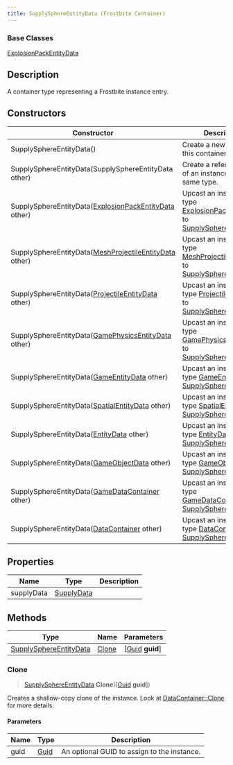 ```yaml
---
title: SupplySphereEntityData (Frostbite Container)
---
```

### Base Classes

[ExplosionPackEntityData](ExplosionPackEntityData)

## Description

A container type representing a Frostbite instance entry.

## Constructors

| Constructor                                                                        | Description                                                                                                                          |
| ---------------------------------------------------------------------------------- | ------------------------------------------------------------------------------------------------------------------------------------ |
| SupplySphereEntityData()                                                           | Create a new instance of this container type.                                                                                        |
| SupplySphereEntityData(SupplySphereEntityData other)                               | Create a reference copy of an instance of the same type.                                                                             |
| SupplySphereEntityData([ExplosionPackEntityData](ExplosionPackEntityData) other)   | Upcast an instance of type [ExplosionPackEntityData](ExplosionPackEntityData) to [SupplySphereEntityData](SupplySphereEntityData).   |
| SupplySphereEntityData([MeshProjectileEntityData](MeshProjectileEntityData) other) | Upcast an instance of type [MeshProjectileEntityData](MeshProjectileEntityData) to [SupplySphereEntityData](SupplySphereEntityData). |
| SupplySphereEntityData([ProjectileEntityData](ProjectileEntityData) other)         | Upcast an instance of type [ProjectileEntityData](ProjectileEntityData) to [SupplySphereEntityData](SupplySphereEntityData).         |
| SupplySphereEntityData([GamePhysicsEntityData](GamePhysicsEntityData) other)       | Upcast an instance of type [GamePhysicsEntityData](GamePhysicsEntityData) to [SupplySphereEntityData](SupplySphereEntityData).       |
| SupplySphereEntityData([GameEntityData](GameEntityData) other)                     | Upcast an instance of type [GameEntityData](GameEntityData) to [SupplySphereEntityData](SupplySphereEntityData).                     |
| SupplySphereEntityData([SpatialEntityData](SpatialEntityData) other)               | Upcast an instance of type [SpatialEntityData](SpatialEntityData) to [SupplySphereEntityData](SupplySphereEntityData).               |
| SupplySphereEntityData([EntityData](EntityData) other)                             | Upcast an instance of type [EntityData](EntityData) to [SupplySphereEntityData](SupplySphereEntityData).                             |
| SupplySphereEntityData([GameObjectData](GameObjectData) other)                     | Upcast an instance of type [GameObjectData](GameObjectData) to [SupplySphereEntityData](SupplySphereEntityData).                     |
| SupplySphereEntityData([GameDataContainer](GameDataContainer) other)               | Upcast an instance of type [GameDataContainer](GameDataContainer) to [SupplySphereEntityData](SupplySphereEntityData).               |
| SupplySphereEntityData([DataContainer](/vext/ref/cls/shr/datacontainer) other)  | Upcast an instance of type [DataContainer](/vext/ref/cls/shr/datacontainer) to [SupplySphereEntityData](SupplySphereEntityData).  |

## Properties

| Name       | Type                     | Description |
| ---------- | ------------------------ | ----------- |
| supplyData | [SupplyData](SupplyData) |             |

## Methods

| Type                                             | Name            | Parameters                                     |
| ------------------------------------------------ | --------------- | ---------------------------------------------- |
| [SupplySphereEntityData](SupplySphereEntityData) | [Clone](#clone) | \[[Guid](/vext/ref/cls/shr/guid) **guid**\] |

### Clone

> [SupplySphereEntityData](SupplySphereEntityData) **Clone**(\[[Guid](/vext/ref/cls/shr/guid) **guid**\])

Creates a shallow-copy clone of the instance. Look at [DataContainer::Clone](/vext/ref/cls/shr/datacontainer#clone) for more details.

#### Parameters

| Name | Type         | Description                                 |
| ---- | ------------ | ------------------------------------------- |
| guid | [Guid](Guid) | An optional GUID to assign to the instance. |
